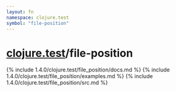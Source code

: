 ```yaml
---
layout: fn
namespace: clojure.test
symbol: "file-position"
---
```


# [clojure.test](../)/file-position

{% include 1.4.0/clojure.test/file_position/docs.md %}
{% include 1.4.0/clojure.test/file_position/examples.md %}
{% include 1.4.0/clojure.test/file_position/src.md %}

